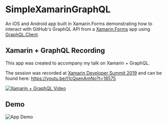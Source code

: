 # SimpleXamarinGraphQL
An iOS and Android app built in Xamarin.Forms demonstrating how to interact with GitHub's GraphQL API from a [Xamarin.Forms](https://visualstudio.microsoft.com/xamarin?WT.mc_id=simplexamaringraphql-github-bramin) app using [GraphQL.Client](https://www.nuget.org/packages/GraphQL.Client/).

## Xamarin + GraphQL Recording

This app was created to accompany my talk on Xamarin + GraphQL.

The session was recorded at [Xamarin Developer Summit 2019](https://www.codetraveler.io/xamdevsummit-graphql/) and can be found here:
https://youtu.be/t1cQsenAmNo?t=18575

[![Xamarin + GraphQL Video](https://user-images.githubusercontent.com/13558917/61256668-6a8f1780-a722-11e9-97ad-8188ec6eab8f.png)](https://youtu.be/t1cQsenAmNo?t=18575)

## Demo

![App Demo](https://user-images.githubusercontent.com/13558917/61123995-69809080-a46b-11e9-92c4-c5c0174f4e1a.gif)
